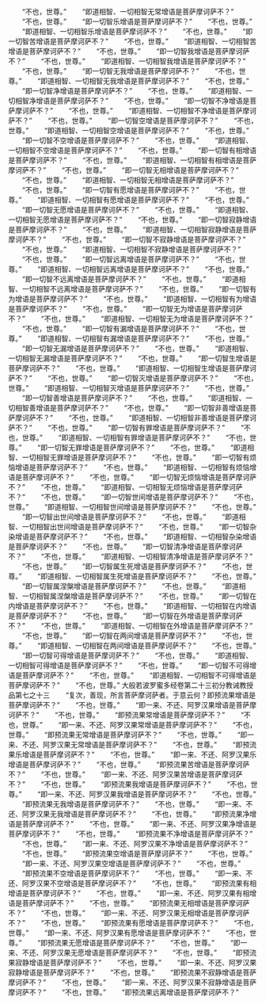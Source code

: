 <!-- { "loadSidebar": true } -->
　　“不也，世尊。”
　　“即道相智、一切相智无常增语是菩萨摩诃萨不？”
　　“不也，世尊。”
　　“即一切智乐增语是菩萨摩诃萨不？”
　　“不也，世尊。”
　　“即道相智、一切相智乐增语是菩萨摩诃萨不？”
　　“不也，世尊。”
　　“即一切智苦增语是菩萨摩诃萨不？”
　　“不也，世尊。”
　　“即道相智、一切相智苦增语是菩萨摩诃萨不？”
　　“不也，世尊。”
　　“即一切智我增语是菩萨摩诃萨不？”
　　“不也，世尊。”
　　“即道相智、一切相智我增语是菩萨摩诃萨不？”
　　“不也，世尊。”
　　“即一切智无我增语是菩萨摩诃萨不？”
　　“不也，世尊。”
　　“即道相智、一切相智无我增语是菩萨摩诃萨不？”
　　“不也，世尊。”
　　“即一切智净增语是菩萨摩诃萨不？”
　　“不也，世尊。”
　　“即道相智、一切相智净增语是菩萨摩诃萨不？”
　　“不也，世尊。”
　　“即一切智不净增语是菩萨摩诃萨不？”
　　“不也，世尊。”
　　“即道相智、一切相智不净增语是菩萨摩诃萨不？”
　　“不也，世尊。”
　　“即一切智空增语是菩萨摩诃萨不？”
　　“不也，世尊。”
　　“即道相智、一切相智空增语是菩萨摩诃萨不？”
　　“不也，世尊。”
　　“即一切智不空增语是菩萨摩诃萨不？”
　　“不也，世尊。”
　　“即道相智、一切相智不空增语是菩萨摩诃萨不？”
　　“不也，世尊。”
　　“即一切智有相增语是菩萨摩诃萨不？”
　　“不也，世尊。”
　　“即道相智、一切相智有相增语是菩萨摩诃萨不？”
　　“不也，世尊。”
　　“即一切智无相增语是菩萨摩诃萨不？”
　　“不也，世尊。”
　　“即道相智、一切相智无相增语是菩萨摩诃萨不？”
　　“不也，世尊。”
　　“即一切智有愿增语是菩萨摩诃萨不？”
　　“不也，世尊。”
　　“即道相智、一切相智有愿增语是菩萨摩诃萨不？”
　　“不也，世尊。”
　　“即一切智无愿增语是菩萨摩诃萨不？”
　　“不也，世尊。”
　　“即道相智、一切相智无愿增语是菩萨摩诃萨不？”
　　“不也，世尊。”
　　“即一切智寂静增语是菩萨摩诃萨不？”
　　“不也，世尊。”
　　“即道相智、一切相智寂静增语是菩萨摩诃萨不？”
　　“不也，世尊。”
　　“即一切智不寂静增语是菩萨摩诃萨不？”
　　“不也，世尊。”
　　“即道相智、一切相智不寂静增语是菩萨摩诃萨不？”
　　“不也，世尊。”
　　“即一切智远离增语是菩萨摩诃萨不？”
　　“不也，世尊。”
　　“即道相智、一切相智远离增语是菩萨摩诃萨不？”
　　“不也，世尊。”
　　“即一切智不远离增语是菩萨摩诃萨不？”
　　“不也，世尊。”
　　“即道相智、一切相智不远离增语是菩萨摩诃萨不？”
　　“不也，世尊。”
　　“即一切智有为增语是菩萨摩诃萨不？”
　　“不也，世尊。”
　　“即道相智、一切相智有为增语是菩萨摩诃萨不？”
　　“不也，世尊。”
　　“即一切智无为增语是菩萨摩诃萨不？”
　　“不也，世尊。”
　　“即道相智、一切相智无为增语是菩萨摩诃萨不？”
　　“不也，世尊。”
　　“即一切智有漏增语是菩萨摩诃萨不？”
　　“不也，世尊。”
　　“即道相智、一切相智有漏增语是菩萨摩诃萨不？”
　　“不也，世尊。”
　　“即一切智无漏增语是菩萨摩诃萨不？”
　　“不也，世尊。”
　　“即道相智、一切相智无漏增语是菩萨摩诃萨不？”
　　“不也，世尊。”
　　“即一切智生增语是菩萨摩诃萨不？”
　　“不也，世尊。”
　　“即道相智、一切相智生增语是菩萨摩诃萨不？”
　　“不也，世尊。”
　　“即一切智灭增语是菩萨摩诃萨不？”
　　“不也，世尊。”
　　“即道相智、一切相智灭增语是菩萨摩诃萨不？”
　　“不也，世尊。”
　　“即一切智善增语是菩萨摩诃萨不？”
　　“不也，世尊。”
　　“即道相智、一切相智善增语是菩萨摩诃萨不？”
　　“不也，世尊。”
　　“即一切智非善增语是菩萨摩诃萨不？”
　　“不也，世尊。”
　　“即道相智、一切相智非善增语是菩萨摩诃萨不？”
　　“不也，世尊。”
　　“即一切智有罪增语是菩萨摩诃萨不？”
　　“不也，世尊。”
　　“即道相智、一切相智有罪增语是菩萨摩诃萨不？”
　　“不也，世尊。”
　　“即一切智无罪增语是菩萨摩诃萨不？”
　　“不也，世尊。”
　　“即道相智、一切相智无罪增语是菩萨摩诃萨不？”
　　“不也，世尊。”
　　“即一切智有烦恼增语是菩萨摩诃萨不？”
　　“不也，世尊。”
　　“即道相智、一切相智有烦恼增语是菩萨摩诃萨不？”
　　“不也，世尊。”
　　“即一切智无烦恼增语是菩萨摩诃萨不？”
　　“不也，世尊。”
　　“即道相智、一切相智无烦恼增语是菩萨摩诃萨不？”
　　“不也，世尊。”
　　“即一切智世间增语是菩萨摩诃萨不？”
　　“不也，世尊。”
　　“即道相智、一切相智世间增语是菩萨摩诃萨不？”
　　“不也，世尊。”
　　“即一切智出世间增语是菩萨摩诃萨不？”
　　“不也，世尊。”
　　“即道相智、一切相智出世间增语是菩萨摩诃萨不？”
　　“不也，世尊。”
　　“即一切智杂染增语是菩萨摩诃萨不？”
　　“不也，世尊。”
　　“即道相智、一切相智杂染增语是菩萨摩诃萨不？”
　　“不也，世尊。”
　　“即一切智清净增语是菩萨摩诃萨不？”
　　“不也，世尊。”
　　“即道相智、一切相智清净增语是菩萨摩诃萨不？”
　　“不也，世尊。”
　　“即一切智属生死增语是菩萨摩诃萨不？”
　　“不也，世尊。”
　　“即道相智、一切相智属生死增语是菩萨摩诃萨不？”
　　“不也，世尊。”
　　“即一切智属涅槃增语是菩萨摩诃萨不？”
　　“不也，世尊。”
　　“即道相智、一切相智属涅槃增语是菩萨摩诃萨不？”
　　“不也，世尊。”
　　“即一切智在内增语是菩萨摩诃萨不？”
　　“不也，世尊。”
　　“即道相智、一切相智在内增语是菩萨摩诃萨不？”
　　“不也，世尊。”
　　“即一切智在外增语是菩萨摩诃萨不？”
　　“不也，世尊。”
　　“即道相智、一切相智在外增语是菩萨摩诃萨不？”
　　“不也，世尊。”
　　“即一切智在两间增语是菩萨摩诃萨不？”
　　“不也，世尊。”
　　“即道相智、一切相智在两间增语是菩萨摩诃萨不？”
　　“不也，世尊。”
　　“即一切智可得增语是菩萨摩诃萨不？”
　　“不也，世尊。”
　　“即道相智、一切相智可得增语是菩萨摩诃萨不？”
　　“不也，世尊。”
　　“即一切智不可得增语是菩萨摩诃萨不？”
　　“不也，世尊。”
　　“即道相智、一切相智不可得增语是菩萨摩诃萨不？”
　　“不也，世尊。”
大般若波罗蜜多经卷第二十三初分教诫教授品第七之十三
　　“复次，善现，所言菩萨摩诃萨者。于意云何？即预流果增语是菩萨摩诃萨不？”
　　“不也，世尊。”
　　“即一来、不还、阿罗汉果增语是菩萨摩诃萨不？”
　　“不也，世尊。”
　　“即预流果常增语是菩萨摩诃萨不？”
　　“不也，世尊。”
　　“即一来、不还、阿罗汉果常增语是菩萨摩诃萨不？”
　　“不也，世尊。”
　　“即预流果无常增语是菩萨摩诃萨不？”
　　“不也，世尊。”
　　“即一来、不还、阿罗汉果无常增语是菩萨摩诃萨不？”
　　“不也，世尊。”
　　“即预流果乐增语是菩萨摩诃萨不？”
　　“不也，世尊。”
　　“即一来、不还、阿罗汉果乐增语是菩萨摩诃萨不？”
　　“不也，世尊。”
　　“即预流果苦增语是菩萨摩诃萨不？”
　　“不也，世尊。”
　　“即一来、不还、阿罗汉果苦增语是菩萨摩诃萨不？”
　　“不也，世尊。”
　　“即预流果我增语是菩萨摩诃萨不？”
　　“不也，世尊。”
　　“即一来、不还、阿罗汉果我增语是菩萨摩诃萨不？”
　　“不也，世尊。”
　　“即预流果无我增语是菩萨摩诃萨不？”
　　“不也，世尊。”
　　“即一来、不还、阿罗汉果无我增语是菩萨摩诃萨不？”
　　“不也，世尊。”
　　“即预流果净增语是菩萨摩诃萨不？”
　　“不也，世尊。”
　　“即一来、不还、阿罗汉果净增语是菩萨摩诃萨不？”
　　“不也，世尊。”
　　“即预流果不净增语是菩萨摩诃萨不？”
　　“不也，世尊。”
　　“即一来、不还、阿罗汉果不净增语是菩萨摩诃萨不？”
　　“不也，世尊。”
　　“即预流果空增语是菩萨摩诃萨不？”
　　“不也，世尊。”
　　“即一来、不还、阿罗汉果空增语是菩萨摩诃萨不？”
　　“不也，世尊。”
　　“即预流果不空增语是菩萨摩诃萨不？”
　　“不也，世尊。”
　　“即一来、不还、阿罗汉果不空增语是菩萨摩诃萨不？”
　　“不也，世尊。”
　　“即预流果有相增语是菩萨摩诃萨不？”
　　“不也，世尊。”
　　“即一来、不还、阿罗汉果有相增语是菩萨摩诃萨不？”
　　“不也，世尊。”
　　“即预流果无相增语是菩萨摩诃萨不？”
　　“不也，世尊。”
　　“即一来、不还、阿罗汉果无相增语是菩萨摩诃萨不？”
　　“不也，世尊。”
　　“即预流果有愿增语是菩萨摩诃萨不？”
　　“不也，世尊。”
　　“即一来、不还、阿罗汉果有愿增语是菩萨摩诃萨不？”
　　“不也，世尊。”
　　“即预流果无愿增语是菩萨摩诃萨不？”
　　“不也，世尊。”
　　“即一来、不还、阿罗汉果无愿增语是菩萨摩诃萨不？”
　　“不也，世尊。”
　　“即预流果寂静增语是菩萨摩诃萨不？”
　　“不也，世尊。”
　　“即一来、不还、阿罗汉果寂静增语是菩萨摩诃萨不？”
　　“不也，世尊。”
　　“即预流果不寂静增语是菩萨摩诃萨不？”
　　“不也，世尊。”
　　“即一来、不还、阿罗汉果不寂静增语是菩萨摩诃萨不？”
　　“不也，世尊。”
　　“即预流果远离增语是菩萨摩诃萨不？”
